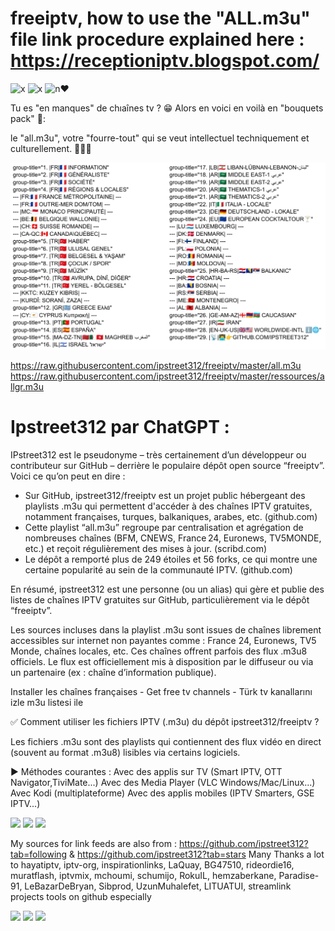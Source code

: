 # freeiptv, how to use the "ALL.m3u" file link procedure explained here : https://receptioniptv.blogspot.com/

![x](https://img.shields.io/badge/Tu%20aimes%20streamer%3F%20Parfait%21%20Ici%20c%27est%20%C3%A0%20toi%3A%29-8A2BE2)
![x](https://img.shields.io/badge/You%20like%20to%20stream%3F%20Good%21%20Here%20it%27s%20yours%3A%29-blue)
![n](https://img.shields.io/badge/Stream%20yapmay%C4%B1%20seviyon%3F%20Harika%21%20Buras%C4%B1%20senin%3A%29-green)❤️

Tu es "en manques" de chıaînes tv ? 😁 Alors en voici en voilà en "bouquets pack" 💐:

le "all.m3u", votre "fourre-tout" qui se veut intellectuel techniquement et culturellement. 🤗🥰🥳

<img src="https://github.com/ipstreet312/freeiptv/blob/master/ressources/infos/barkers/group0707.jpeg?raw=true">

https://raw.githubusercontent.com/ipstreet312/freeiptv/master/all.m3u
https://raw.githubusercontent.com/ipstreet312/freeiptv/master/ressources/allgr.m3u

# Ipstreet312 par ChatGPT :
IPstreet312 est le pseudonyme – très certainement d’un développeur ou contributeur sur GitHub – derrière le populaire dépôt open source “freeiptv”. Voici ce qu’on peut en dire :
- Sur GitHub, ipstreet312/freeiptv est un projet public hébergeant des playlists .m3u qui permettent d'accéder à des chaînes IPTV gratuites, notamment françaises, turques, balkaniques, arabes, etc. (github.com)
- Cette playlist “all.m3u” regroupe par centralisation et agrégation de nombreuses chaînes (BFM, CNEWS, France 24, Euronews, TV5MONDE, etc.) et reçoit régulièrement des mises à jour. (scribd.com)
- Le dépôt a remporté plus de 249 étoiles et 56 forks, ce qui montre une certaine popularité au sein de la communauté IPTV. (github.com)

En résumé, ipstreet312 est une personne (ou un alias) qui gère et publie des listes de chaînes IPTV gratuites sur GitHub, particulièrement via le dépôt “freeiptv”.

Les sources incluses dans la playlist .m3u sont issues de chaînes librement accessibles sur internet non payantes comme : France 24, Euronews, TV5 Monde, chaînes locales, etc. Ces chaînes offrent parfois des flux .m3u8 officiels. Le flux est officiellement mis à disposition par le diffuseur ou via un partenaire (ex : chaîne d’information publique).

Installer les chaînes françaises - Get free tv channels - Türk tv kanallarını izle m3u listesi ile

✅ Comment utiliser les fichiers IPTV (.m3u) du dépôt ipstreet312/freeiptv ?

Les fichiers .m3u sont des playlists qui contiennent des flux vidéo en direct (souvent au format .m3u8) lisibles via certains logiciels.

▶ Méthodes courantes :
Avec des applis sur TV (Smart IPTV, OTT Navigator,TiviMate...)
Avec des Media Player (VLC Windows/Mac/Linux...)
Avec Kodi (multiplateforme)
Avec des applis mobiles (IPTV Smarters, GSE IPTV...)

<img src="http://i.ibb.co/19nnp7n/Screenshot-20220929-084632.png">

<img src="http://i.ibb.co/RTgmmSd/1gen1.png">

<img src="http://i.ibb.co/PGHHzN9/Screenshot-20221116-080112.png">

My sources for link feeds are also from : https://github.com/ipstreet312?tab=following & https://github.com/ipstreet312?tab=stars
Many Thanks a lot to hayatiptv, iptv-org, inspirationlinks, LaQuay, BG47510, rideordie16, muratflash, iptvmix, mchoumi, schumijo, RokuIL, hemzaberkane, Paradise-91, LeBazarDeBryan, Sibprod, UzunMuhalefet, LITUATUI, streamlink projects tools on github especially

<img src="https://i.ibb.co/566zZTz/power240205.jpg">

<img src="https://i.ibb.co/fMdnbfk/deluxe240205.jpg">

<img src="https://i.ibb.co/bPbpR36/france240205.jpg">
